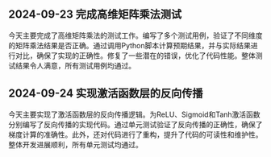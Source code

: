 ## 2024-09-23 完成高维矩阵乘法测试

今天主要完成了高维矩阵乘法的测试工作。编写了多个测试用例，验证了不同维度的矩阵乘法结果是否正确。通过调用Python脚本计算预期结果，并与实际结果进行对比，确保了实现的正确性。修复了一些潜在的错误，优化了代码性能。整体测试结果令人满意，所有测试用例均通过。

## 2024-09-24 实现激活函数层的反向传播

今天主要实现了激活函数层的反向传播逻辑。为ReLU、Sigmoid和Tanh激活函数分别编写了反向传播的实现代码。通过单元测试验证了反向传播的正确性，确保了梯度计算的准确性。此外，还对代码进行了重构，提升了代码的可读性和维护性。整体开发进展顺利，所有单元测试均通过。
